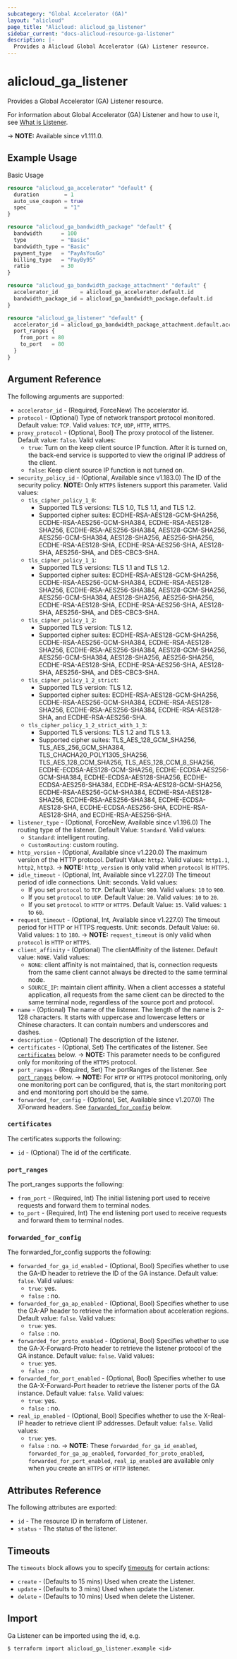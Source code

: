 ```yaml
---
subcategory: "Global Accelerator (GA)"
layout: "alicloud"
page_title: "Alicloud: alicloud_ga_listener"
sidebar_current: "docs-alicloud-resource-ga-listener"
description: |-
  Provides a Alicloud Global Accelerator (GA) Listener resource.
---
```


# alicloud_ga_listener

Provides a Global Accelerator (GA) Listener resource.

For information about Global Accelerator (GA) Listener and how to use it, see [What is Listener](https://www.alibabacloud.com/help/en/global-accelerator/latest/api-ga-2019-11-20-createlistener).

-> **NOTE:** Available since v1.111.0.

## Example Usage

Basic Usage

```terraform
resource "alicloud_ga_accelerator" "default" {
  duration        = 1
  auto_use_coupon = true
  spec            = "1"
}

resource "alicloud_ga_bandwidth_package" "default" {
  bandwidth      = 100
  type           = "Basic"
  bandwidth_type = "Basic"
  payment_type   = "PayAsYouGo"
  billing_type   = "PayBy95"
  ratio          = 30
}

resource "alicloud_ga_bandwidth_package_attachment" "default" {
  accelerator_id       = alicloud_ga_accelerator.default.id
  bandwidth_package_id = alicloud_ga_bandwidth_package.default.id
}

resource "alicloud_ga_listener" "default" {
  accelerator_id = alicloud_ga_bandwidth_package_attachment.default.accelerator_id
  port_ranges {
    from_port = 80
    to_port   = 80
  }
}
```

## Argument Reference

The following arguments are supported:

* `accelerator_id` - (Required, ForceNew) The accelerator id.
* `protocol` - (Optional) Type of network transport protocol monitored. Default value: `TCP`. Valid values: `TCP`, `UDP`, `HTTP`, `HTTPS`.
* `proxy_protocol` - (Optional, Bool) The proxy protocol of the listener. Default value: `false`. Valid values:
  - `true`: Turn on the keep client source IP function. After it is turned on, the back-end service is supported to view the original IP address of the client.
  - `false`: Keep client source IP function is not turned on.
* `security_policy_id` - (Optional, Available since v1.183.0) The ID of the security policy. **NOTE:** Only `HTTPS` listeners support this parameter. Valid values:
  - `tls_cipher_policy_1_0`:
    - Supported TLS versions: TLS 1.0, TLS 1.1, and TLS 1.2.
    - Supported cipher suites: ECDHE-RSA-AES128-GCM-SHA256, ECDHE-RSA-AES256-GCM-SHA384, ECDHE-RSA-AES128-SHA256, ECDHE-RSA-AES256-SHA384, AES128-GCM-SHA256, AES256-GCM-SHA384, AES128-SHA256, AES256-SHA256, ECDHE-RSA-AES128-SHA, ECDHE-RSA-AES256-SHA, AES128-SHA, AES256-SHA, and DES-CBC3-SHA.
  - `tls_cipher_policy_1_1`:
    - Supported TLS versions: TLS 1.1 and TLS 1.2.
    - Supported cipher suites: ECDHE-RSA-AES128-GCM-SHA256, ECDHE-RSA-AES256-GCM-SHA384, ECDHE-RSA-AES128-SHA256, ECDHE-RSA-AES256-SHA384, AES128-GCM-SHA256, AES256-GCM-SHA384, AES128-SHA256, AES256-SHA256, ECDHE-RSA-AES128-SHA, ECDHE-RSA-AES256-SHA, AES128-SHA, AES256-SHA, and DES-CBC3-SHA.
  - `tls_cipher_policy_1_2`:
    - Supported TLS version: TLS 1.2.
    - Supported cipher suites: ECDHE-RSA-AES128-GCM-SHA256, ECDHE-RSA-AES256-GCM-SHA384, ECDHE-RSA-AES128-SHA256, ECDHE-RSA-AES256-SHA384, AES128-GCM-SHA256, AES256-GCM-SHA384, AES128-SHA256, AES256-SHA256, ECDHE-RSA-AES128-SHA, ECDHE-RSA-AES256-SHA, AES128-SHA, AES256-SHA, and DES-CBC3-SHA.
  - `tls_cipher_policy_1_2_strict`:
    - Supported TLS version: TLS 1.2.
    - Supported cipher suites: ECDHE-RSA-AES128-GCM-SHA256, ECDHE-RSA-AES256-GCM-SHA384, ECDHE-RSA-AES128-SHA256, ECDHE-RSA-AES256-SHA384, ECDHE-RSA-AES128-SHA, and ECDHE-RSA-AES256-SHA.
  - `tls_cipher_policy_1_2_strict_with_1_3`:
    - Supported TLS versions: TLS 1.2 and TLS 1.3.
    - Supported cipher suites: TLS_AES_128_GCM_SHA256, TLS_AES_256_GCM_SHA384, TLS_CHACHA20_POLY1305_SHA256, TLS_AES_128_CCM_SHA256, TLS_AES_128_CCM_8_SHA256, ECDHE-ECDSA-AES128-GCM-SHA256, ECDHE-ECDSA-AES256-GCM-SHA384, ECDHE-ECDSA-AES128-SHA256, ECDHE-ECDSA-AES256-SHA384, ECDHE-RSA-AES128-GCM-SHA256, ECDHE-RSA-AES256-GCM-SHA384, ECDHE-RSA-AES128-SHA256, ECDHE-RSA-AES256-SHA384, ECDHE-ECDSA-AES128-SHA, ECDHE-ECDSA-AES256-SHA, ECDHE-RSA-AES128-SHA, and ECDHE-RSA-AES256-SHA.
* `listener_type` - (Optional, ForceNew, Available since v1.196.0) The routing type of the listener. Default Value: `Standard`. Valid values:
  - `Standard`: intelligent routing.
  - `CustomRouting`: custom routing.
* `http_version` - (Optional, Available since v1.220.0) The maximum version of the HTTP protocol. Default Value: `http2`. Valid values: `http1.1`, `http2`, `http3`.
-> **NOTE:** `http_version` is only valid when `protocol` is `HTTPS`.
* `idle_timeout` - (Optional, Int, Available since v1.227.0) The timeout period of idle connections. Unit: seconds. Valid values:
  - If you set `protocol` to `TCP`. Default Value: `900`. Valid values: `10` to `900`.
  - If you set `protocol` to `UDP`. Default Value: `20`. Valid values: `10` to `20`.
  - If you set `protocol` to `HTTP` or `HTTPS`. Default Value: `15`. Valid values: `1` to `60`.
* `request_timeout` - (Optional, Int, Available since v1.227.0) The timeout period for HTTP or HTTPS requests. Unit: seconds. Default Value: `60`. Valid values: `1` to `180`.
-> **NOTE:** `request_timeout` is only valid when `protocol` is `HTTP` or `HTTPS`.
* `client_affinity` - (Optional) The clientAffinity of the listener. Default value: `NONE`. Valid values:
  - `NONE`: client affinity is not maintained, that is, connection requests from the same client cannot always be directed to the same terminal node.
  - `SOURCE_IP`: maintain client affinity. When a client accesses a stateful application, all requests from the same client can be directed to the same terminal node, regardless of the source port and protocol.
* `name` - (Optional) The name of the listener. The length of the name is 2-128 characters. It starts with uppercase and lowercase letters or Chinese characters. It can contain numbers and underscores and dashes.
* `description` - (Optional) The description of the listener.
* `certificates` - (Optional, Set) The certificates of the listener. See [`certificates`](#certificates) below.
-> **NOTE:** This parameter needs to be configured only for monitoring of the `HTTPS` protocol.
* `port_ranges` - (Required, Set) The portRanges of the listener. See [`port_ranges`](#port_ranges) below.
-> **NOTE:** For `HTTP` or `HTTPS` protocol monitoring, only one monitoring port can be configured, that is, the start monitoring port and end monitoring port should be the same.
* `forwarded_for_config` - (Optional, Set, Available since v1.207.0) The XForward headers. See [`forwarded_for_config`](#forwarded_for_config) below.

### `certificates`

The certificates supports the following:

* `id` - (Optional) The id of the certificate.

### `port_ranges`

The port_ranges supports the following:

* `from_port` - (Required, Int) The initial listening port used to receive requests and forward them to terminal nodes.
* `to_port` - (Required, Int) The end listening port used to receive requests and forward them to terminal nodes.

### `forwarded_for_config`

The forwarded_for_config supports the following:

* `forwarded_for_ga_id_enabled` - (Optional, Bool) Specifies whether to use the GA-ID header to retrieve the ID of the GA instance. Default value: `false`. Valid values:
  - `true`: yes.
  - `false `: no.
* `forwarded_for_ga_ap_enabled` - (Optional, Bool) Specifies whether to use the GA-AP header to retrieve the information about acceleration regions. Default value: `false`. Valid values:
  - `true`: yes.
  - `false `: no.
* `forwarded_for_proto_enabled` - (Optional, Bool) Specifies whether to use the GA-X-Forward-Proto header to retrieve the listener protocol of the GA instance. Default value: `false`. Valid values:
  - `true`: yes.
  - `false `: no.
* `forwarded_for_port_enabled` - (Optional, Bool) Specifies whether to use the GA-X-Forward-Port header to retrieve the listener ports of the GA instance. Default value: `false`. Valid values:
  - `true`: yes.
  - `false `: no.
* `real_ip_enabled` - (Optional, Bool) Specifies whether to use the X-Real-IP header to retrieve client IP addresses. Default value: `false`. Valid values:
  - `true`: yes.
  - `false `: no.
-> **NOTE:** These `forwarded_for_ga_id_enabled`, `forwarded_for_ga_ap_enabled`, `forwarded_for_proto_enabled`, `forwarded_for_port_enabled`, `real_ip_enabled` are available only when you create an `HTTPS` or `HTTP` listener.

## Attributes Reference

The following attributes are exported:

* `id` - The resource ID in terraform of Listener.
* `status` - The status of the listener.

## Timeouts

The `timeouts` block allows you to specify [timeouts](https://www.terraform.io/docs/configuration-0-11/resources.html#timeouts) for certain actions:

* `create` - (Defaults to 15 mins) Used when create the Listener.
* `update` - (Defaults to 3 mins) Used when update the Listener.
* `delete` - (Defaults to 10 mins) Used when delete the Listener.

## Import

Ga Listener can be imported using the id, e.g.

```shell
$ terraform import alicloud_ga_listener.example <id>
```
